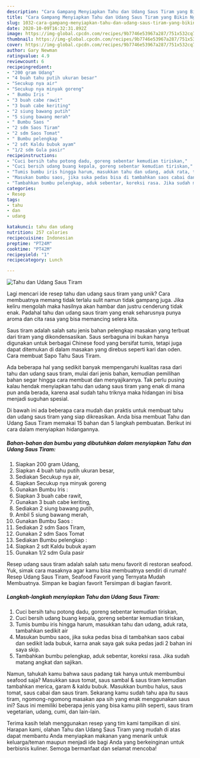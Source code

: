 ```yaml
---
description: "Cara Gampang Menyiapkan Tahu dan Udang Saus Tiram yang Bikin Ngiler"
title: "Cara Gampang Menyiapkan Tahu dan Udang Saus Tiram yang Bikin Ngiler"
slug: 1032-cara-gampang-menyiapkan-tahu-dan-udang-saus-tiram-yang-bikin-ngiler
date: 2020-10-09T16:32:31.892Z
image: https://img-global.cpcdn.com/recipes/9b7746e53967a287/751x532cq70/tahu-dan-udang-saus-tiram-foto-resep-utama.jpg
thumbnail: https://img-global.cpcdn.com/recipes/9b7746e53967a287/751x532cq70/tahu-dan-udang-saus-tiram-foto-resep-utama.jpg
cover: https://img-global.cpcdn.com/recipes/9b7746e53967a287/751x532cq70/tahu-dan-udang-saus-tiram-foto-resep-utama.jpg
author: Gary Newman
ratingvalue: 4.9
reviewcount: 6
recipeingredient:
- "200 gram Udang"
- "4 buah tahu putih ukuran besar"
- "Secukup nya air"
- "Secukup nya minyak goreng"
- " Bumbu Iris "
- "3 buah cabe rawit"
- "3 buah cabe keriting"
- "2 siung bawang putih"
- "5 siung bawang merah"
- " Bumbu Saos "
- "2 sdm Saos Tiram"
- "2 sdm Saos Tomat"
- " Bumbu pelengkap "
- "2 sdt Kaldu bubuk ayam"
- "1/2 sdm Gula pasir"
recipeinstructions:
- "Cuci bersih tahu potong dadu, goreng sebentar kemudian tiriskan,"
- "Cuci bersih udang buang kepala, goreng sebentar kemudian tiriskan,"
- "Tumis bumbu iris hingga harum, masukkan tahu dan udang, aduk rata, tambahkan sedikit air"
- "Masukan bumbu saos, jika suka pedas bisa di tambahkan saos cabai dan sedikit lada bubuk, karna anak saya gak suka pedas jadi 2 bahan ini saya skip."
- "Tambahkan bumbu pelengkap, aduk sebentar, koreksi rasa. Jika sudah matang angkat dan sajikan."
categories:
- Resep
tags:
- tahu
- dan
- udang

katakunci: tahu dan udang 
nutrition: 257 calories
recipecuisine: Indonesian
preptime: "PT24M"
cooktime: "PT42M"
recipeyield: "1"
recipecategory: Lunch

---
```



![Tahu dan Udang Saus Tiram](https://img-global.cpcdn.com/recipes/9b7746e53967a287/751x532cq70/tahu-dan-udang-saus-tiram-foto-resep-utama.jpg)

Lagi mencari ide resep tahu dan udang saus tiram yang unik? Cara membuatnya memang tidak terlalu sulit namun tidak gampang juga. Jika keliru mengolah maka hasilnya akan hambar dan justru cenderung tidak enak. Padahal tahu dan udang saus tiram yang enak seharusnya punya aroma dan cita rasa yang bisa memancing selera kita.

Saus tiram adalah salah satu jenis bahan pelengkap masakan yang terbuat dari tiram yang dikondensasikan. Saus serbaguna ini bukan hanya digunakan untuk berbagai Chinese food yang bersifat tumis, tetapi juga dapat ditemukan di dalam masakan yang direbus seperti kari dan oden. Cara membuat Sapo Tahu Saus Tiram.

Ada beberapa hal yang sedikit banyak mempengaruhi kualitas rasa dari tahu dan udang saus tiram, mulai dari jenis bahan, kemudian pemilihan bahan segar hingga cara membuat dan menyajikannya. Tak perlu pusing kalau hendak menyiapkan tahu dan udang saus tiram yang enak di mana pun anda berada, karena asal sudah tahu triknya maka hidangan ini bisa menjadi suguhan spesial.


Di bawah ini ada beberapa cara mudah dan praktis untuk membuat tahu dan udang saus tiram yang siap dikreasikan. Anda bisa membuat Tahu dan Udang Saus Tiram memakai 15 bahan dan 5 langkah pembuatan. Berikut ini cara dalam menyiapkan hidangannya.

<!--inarticleads1-->

##### Bahan-bahan dan bumbu yang dibutuhkan dalam menyiapkan Tahu dan Udang Saus Tiram:

1. Siapkan 200 gram Udang,
1. Siapkan 4 buah tahu putih ukuran besar,
1. Sediakan Secukup nya air,
1. Siapkan Secukup nya minyak goreng
1. Gunakan  Bumbu Iris :
1. Siapkan 3 buah cabe rawit,
1. Gunakan 3 buah cabe keriting,
1. Sediakan 2 siung bawang putih,
1. Ambil 5 siung bawang merah,
1. Gunakan  Bumbu Saos :
1. Sediakan 2 sdm Saos Tiram,
1. Gunakan 2 sdm Saos Tomat
1. Sediakan  Bumbu pelengkap :
1. Siapkan 2 sdt Kaldu bubuk ayam
1. Gunakan 1/2 sdm Gula pasir


Resep udang saus tiram adalah salah satu menu favorit di restoran seafood. Yuk, simak cara masaknya agar kamu bisa membuatnya sendiri di rumah! Resep Udang Saus Tiram, Seafood Favorit yang Ternyata Mudah Membuatnya. Simpan ke bagian favorit Tersimpan di bagian favorit. 

<!--inarticleads2-->

##### Langkah-langkah menyiapkan Tahu dan Udang Saus Tiram:

1. Cuci bersih tahu potong dadu, goreng sebentar kemudian tiriskan,
1. Cuci bersih udang buang kepala, goreng sebentar kemudian tiriskan,
1. Tumis bumbu iris hingga harum, masukkan tahu dan udang, aduk rata, tambahkan sedikit air
1. Masukan bumbu saos, jika suka pedas bisa di tambahkan saos cabai dan sedikit lada bubuk, karna anak saya gak suka pedas jadi 2 bahan ini saya skip.
1. Tambahkan bumbu pelengkap, aduk sebentar, koreksi rasa. Jika sudah matang angkat dan sajikan.


Namun, tahukah kamu bahwa saus padang tak hanya untuk membumbui seafood saja? Masukkan saus tomat, saus sambal &amp; saus tiram kemudian tambahkan merica, garam &amp; kaldu bubuk. Masukkan bumbu halus, saus tomat, saus cabai dan saus tiram. Sekarang kamu sudah tahu apa itu saus tiram, ngomong-ngomong masakan apa sih yang enak menggunakan saus ini? Saus ini memiliki beberapa jenis yang bisa kamu pilih seperti, saus tiram vegetarian, udang, cumi, dan lain-lain. 

Terima kasih telah menggunakan resep yang tim kami tampilkan di sini. Harapan kami, olahan Tahu dan Udang Saus Tiram yang mudah di atas dapat membantu Anda menyiapkan makanan yang menarik untuk keluarga/teman maupun menjadi ide bagi Anda yang berkeinginan untuk berbisnis kuliner. Semoga bermanfaat dan selamat mencoba!
